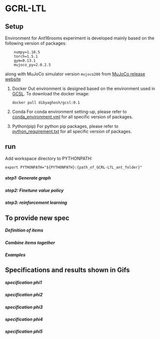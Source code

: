 # GCRL-LTL

## Setup

Environment for Ant16rooms experiment is developed mainly based on the following version of packages:
```
	numpy=1.18.5
	torch=1.5.1
	gym=0.13.1
	mujoco_py=2.0.2.5
```
along with MuJoCo simulator version `mujoco200` from [MuJoCo release website](https://www.roboti.us/download.html)

1. Docker
	Out environment is designed based on the environment used in [GCSL](https://github.com/dibyaghosh/gcsl). To download the docker image:
	
	```
	docker pull dibyaghosh/gcsl:0.1
	```
2. Conda
	For conda environment setting-up, please refer to [conda_environment.yml](.\ant\misc\conda_environment.yml) for all specific version of packages.
3. Python(pip)
	For python pip packages, please refer to [python_requirement.txt](.\ant\misc\python_requirement.txt) for all specific version of packages.
	
	
## run

Add workspace directory to PYTHONPATH:
```
export PYTHONPATH="${PYTHONPATH}:{path_of_GCRL-LTL_ant_folder}"
```



##### step1: Generate graph

##### step2: Finetune value policy

##### step3: reinforcement learning

## To provide new spec 

##### Definition of items

##### Combine items together

##### Examples 



## Specifications and results shown in Gifs

##### specification phi1

##### specification phi2

##### specification phi3

##### specification phi4

##### specification phi5

